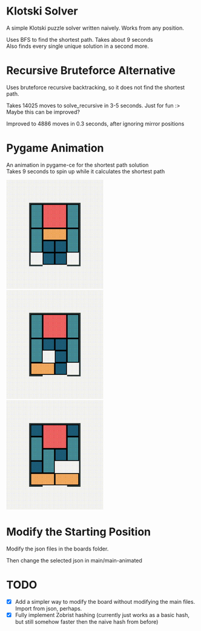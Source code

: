 # Klotski Solver

A simple Klotski puzzle solver written naively. Works from any position.

Uses BFS to find the shortest path. Takes about 9 seconds
<br>
Also finds every single unique solution in a second more.


# Recursive Bruteforce Alternative

Uses bruteforce recursive backtracking, so it does not find the shortest path.

Takes 14025 moves to solve_recursive in 3-5 seconds. Just for fun :>
<br>
Maybe this can be improved?

Improved to 4886 moves in 0.3 seconds, after ignoring mirror positions

# Pygame Animation

An animation in pygame-ce for the shortest path solution
<br>
Takes 9 seconds to spin up while it calculates the shortest path

<img src="assets/github/solution.gif" width="256"/><br>
<img src="assets/github/alternate.gif" width="256"/><br>
<img src="assets/github/alternate2.gif" width="256"/><br>


# Modify the Starting Position

Modify the json files in the boards folder.

Then change the selected json in main/main-animated

# TODO

- [x] Add a simpler way to modify the board without modifying the main files. Import from json, perhaps.
- [x] Fully implement Zobrist hashing (currently just works as a basic hash, but still somehow faster then the naive hash from before)
